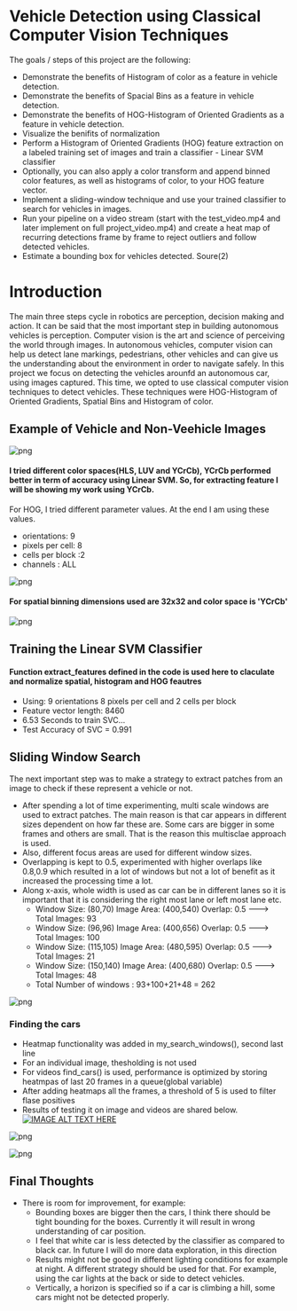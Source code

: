 
# Vehicle Detection using Classical Computer Vision Techniques

The goals / steps of this project are the following:

- Demonstrate the benefits of Histogram of color as a feature in vehicle detection.
- Demonstrate the benefits of Spacial Bins as a feature in vehicle detection.
- Demonstrate the benefits of HOG-Histogram of Oriented Gradients as a feature in vehicle detection.
- Visualize the benifits of normalization
- Perform a Histogram of Oriented Gradients (HOG) feature extraction on a labeled training set of images and train a classifier - Linear SVM classifier
- Optionally, you can also apply a color transform and append binned color features, as well as histograms of color, to your HOG feature vector.
- Implement a sliding-window technique and use your trained classifier to search for vehicles in images.
- Run your pipeline on a video stream (start with the test_video.mp4 and later implement on full project_video.mp4) and create a heat map of recurring detections frame by frame to reject outliers and follow detected vehicles.
- Estimate a bounding box for vehicles detected. Soure(2)

# Introduction

The main three steps cycle in robotics are perception, decision making and action. It can be said that the most important step in building autonomous vehicles is perception. Computer vision is the art and science of perceiving the world through images. In autonomous vehicles, computer vision can help us detect lane markings, pedestrians, other vehicles and can give us the understanding about the environment in order to navigate safely. In this project we focus on detecting the vehicles arounfd an autonomous car, using images captured. This time, we opted to use classical computer vision techniques to detect vehicles. These techniques were HOG-Histogram of Oriented Gradients, Spatial Bins and Histogram of color. 

## Example of Vehicle and Non-Veehicle Images

![png](ReadmeImages/output_24_0.png)


#### I tried different color spaces(HLS, LUV and YCrCb), YCrCb performed better in term of accuracy using Linear SVM. So, for extracting feature I will be showing my work using YCrCb.

For HOG, I tried different parameter values. At the end I am using these values.
- orientations: 9
- pixels per cell: 8
- cells per block :2
- channels : ALL

![png](ReadmeImages/output_27_0.png)


#### For spatial binning dimensions used are 32x32 and color space is 'YCrCb'

![png](ReadmeImages/output_29_0.png)


## Training the Linear SVM Classifier
#### Function extract_features defined in the code is used here to claculate and normalize spatial, histogram and HOG feautres

- Using: 9 orientations 8 pixels per cell and 2 cells per block
- Feature vector length: 8460
- 6.53 Seconds to train SVC...
- Test Accuracy of SVC =  0.991


## Sliding Window Search

The next important step was to make a strategy to extract patches from an image to check if these represent a vehicle or not. 
- After spending a lot of time experimenting, multi scale windows are used to extract patches. The main reason is that car appears in different sizes dependent on how far these are. Some cars are bigger in some frames and others are small. That is the reason this multisclae approach is used. 
- Also, different focus areas are used for different window sizes.
- Overlapping is kept to 0.5, experimented with higher overlaps like 0.8,0.9 which resulted in a lot of windows but not a lot of benefit as it increased the processing time a lot. 
- Along x-axis, whole width is used as car can be in different lanes so it is important that it is considering the right most lane or left most lane etc. 
    - Window Size: (80,70)       Image Area: (400,540)    Overlap: 0.5  ---> Total Images: 93
    - Window Size: (96,96)       Image Area: (400,656)    Overlap: 0.5  ---> Total Images: 100
    - Window Size: (115,105)     Image Area: (480,595)    Overlap: 0.5  ---> Total Images: 21
    - Window Size: (150,140)     Image Area: (400,680)    Overlap: 0.5  ---> Total Images: 48
    - Total Number of windows : 93+100+21+48 = 262
    
![png](ReadmeImages/output_34_2.png)


### Finding the cars
- Heatmap functionality was added in my_search_windows(), second last line
- For an individual image, thesholding is not used
- For videos find_cars() is used, performance is optimized by storing heatmpas of last 20 frames in a queue(global variable)
- After adding heatmaps all the frames, a threshold of 5 is used to filter flase positives
- Results of testing it on image and videos are shared below. 
[![IMAGE ALT TEXT HERE](https://img.youtube.com/vi/2n5B8RY2u8I/0.jpg)](https://www.youtube.com/watch?v=2n5B8RY2u8I)



![png](ReadmeImages/output_36_1.png)

![png](ReadmeImages/output_37_1.png)

## Final Thoughts
- There is room for improvement, for example:
    - Bounding boxes are bigger then the cars, I think there should be tight bounding for the boxes. Currently it will result in wrong understanding of car position.
    - I feel that white car is less detected by the classifier as compared to black car. In future I will do more data exploration, in this direction
    - Results might not be good in different lighting conditions for example at night. A different strategy should be used for that. For example, using the car lights at the back or side to detect vehicles. 
    - Vertically, a horizon is specified so if a car is climbing a hill, some cars might not be detected properly. 
